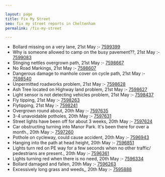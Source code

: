 ```yaml
---

layout: page
title: Fix My Street
seo: fix my street reports in Cheltenham
permalink: /fix-my-street

---
```


<!-- fix_marker starts -->

- Bollard missing on a very lane, 21st May :- [7599399](https://www.fixmystreet.com/report/7599399)
- Why is someone allowed to camp on the busy pavement??, 21st May :- [7599083](https://www.fixmystreet.com/report/7599083)
- Stinging nettles overgrown path, 21st May :- [7598667](https://www.fixmystreet.com/report/7598667)
- No Road Markings, 21st May :- [7598607](https://www.fixmystreet.com/report/7598607)
- Dangerous damage to manhole cover on cycle path, 21st May :- [7598540](https://www.fixmystreet.com/report/7598540)
- Unpermitted roadworks problem, 21st May :- [7598628](https://www.fixmystreet.com/report/7598628)
- Ash Tree located on Highway land problem, 21st May :- [7598627](https://www.fixmystreet.com/report/7598627)
- Light sensor is not detecting vehicles problem, 21st May :- [7598437](https://www.fixmystreet.com/report/7598437)
- Fly tipping, 21st May :- [7598263](https://www.fixmystreet.com/report/7598263)
- Flytipping, 21st May :- [7598241](https://www.fixmystreet.com/report/7598241)
- Overgrown round about, 20th May :- [7597635](https://www.fixmystreet.com/report/7597635)
- 3-4 unavoidable potholes, 20th May :- [7597631](https://www.fixmystreet.com/report/7597631)
- Street lights have been off for about 3 weeks, 20th May :- [7597624](https://www.fixmystreet.com/report/7597624)
- Car obstructing turning into Manor Park. It's been there for over a month., 20th May :- [7597260](https://www.fixmystreet.com/report/7597260)
- Pothole on cycleway, could cause accident, 20th May :- [7596943](https://www.fixmystreet.com/report/7596943)
- Hanging into the path at head height, 20th May :- [7596851](https://www.fixmystreet.com/report/7596851)
- Lights turn red on PE way for a few seconds when no other traffic/ pedestrians are present., 20th May :- [7596361](https://www.fixmystreet.com/report/7596361)
- Lights turning red when there is no need, 20th May :- [7596334](https://www.fixmystreet.com/report/7596334)
- Bollard damaged and fallen, 20th May :- [7596263](https://www.fixmystreet.com/report/7596263)
- Excessively long grass and weeds,, 20th May :- [7595888](https://www.fixmystreet.com/report/7595888)

<!-- fix_marker ends -->